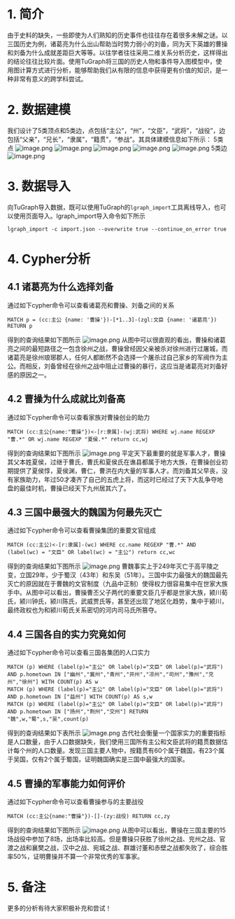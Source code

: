 # 1. 简介
由于史料的缺失，一些即使为人们熟知的历史事件也往往存在着很多未解之谜。以三国历史为例，诸葛亮为什么出山帮助当时势力弱小的刘备，同为天下英雄的曹操和刘备为什么成就差距巨大等等。以往学者往往采用二维关系分析历史，这样得出的结论往往比较片面。使用TuGraph将三国的历史人物和事件导入图模型中，使用图计算方式进行分析，能够帮助我们从有限的信息中获得更有价值的知识，是一种非常有意义的跨学科尝试。
# 2. 数据建模
我们设计了5类顶点和5类边，点包括“主公”，“州”，“文臣”，“武将”，“战役”，边包括“父亲”，“兄长”，“隶属”，“籍贯”，“参战”。其具体建模信息如下所示：
5类点
![image.png](images/leader.png)
![image.png](images/states.png)
![image.png](images/officer.png)
![image.png](images/solider.png)
![image.png](images/war.png)
5类边
![image.png](images/edges.png)
# 3. 数据导入
向TuGraph导入数据，既可以使用TuGraph的`lgraph_import`工具离线导入，也可以使用页面导入。lgraph_import导入命令如下所示
```shell
lgraph_import -c import.json --overwrite true --continue_on_error true
```
# 4. Cypher分析
## 4.1 诸葛亮为什么选择刘备
通过如下cypher命令可以查看诸葛亮和曹操、刘备之间的关系
```cypher
MATCH p = (cc:主公 {name: '曹操'})-[*1..3]-(zgl:文臣 {name: '诸葛亮'}) RETURN p
```
得到的查询结果如下图所示
![image.png](images/cypher1.png)
从图中可以很直观的看出，曹操和诸葛亮之间的最短路径之一包含徐州之战，曹操曾经因父亲被杀对徐州进行过屠城，而诸葛亮是徐州琅琊郡人，任何人都断然不会选择一个屠杀过自己家乡的军阀作为主公。而相反，刘备曾经在徐州之战中阻止过曹操的暴行，这应当是诸葛亮对刘备好感的原因之一。
## 4.2 曹操为什么成就比刘备高
通过如下cypher命令可以查看家族对曹操创业的助力
```cypher
MATCH (cc:主公{name:"曹操"})<-[r:隶属]-(wj:武将) WHERE wj.name REGEXP "曹.*" OR wj.name REGEXP "夏侯.*" return cc,wj
```
得到的查询结果如下图所示
![image.png](images/cypher2.png)
平定天下最重要的就是军事人才，曹操其父本姓夏侯，过继于曹氏，曹氏和夏侯氏在谯县都属于地方大族，在曹操创业初期提供了夏侯惇，夏侯渊，曹仁，曹洪在内大量的军事人才。而刘备其父早丧，没有家族助力，年过50才凑齐了自己的五虎上将，而这时已经过了天下大乱争夺地盘的最佳时机，曹操已经天下九州居其六了。
## 4.3 三国中最强大的魏国为何最先灭亡
通过如下cypher命令可以查看曹操集团的重要文官组成
```cypher
MATCH (cc:主公)<-[r:隶属]-(wc) WHERE cc.name REGEXP "曹.*" AND (label(wc) = "文臣" OR label(wc) = "主公") return cc,wc
```
得到的查询结果如下图所示
![image.png](images/cypher3.png)
曹魏事实上于249年灭亡于高平陵之变，立国29年，少于蜀汉（43年）和东吴（51年）。三国中实力最强大的魏国最先灭亡的原因就在于曹魏的文官制度（九品中正制）使得权力很容易集中在世家大族手中。从图中可以看出，曹操曹丕父子两代的重要文臣几乎都是世家大族，颍川荀氏，颍川钟氏，颍川陈氏，武威贾氏等，甚至还出现了地区化趋势，集中于颍川，最终政权也为和颍川荀氏关系密切的河内司马氏所篡夺。
## 4.4 三国各自的实力究竟如何
通过如下cypher命令可以查看三国各集团的人口实力
```cypher
MATCH (p) WHERE (label(p)="主公" OR label(p)="文臣" OR label(p)="武将") AND p.hometown IN ["幽州","冀州","青州","并州","凉州","司州","豫州","兖州","徐州"] WITH COUNT(p) AS w
MATCH (p) WHERE (label(p)="主公" OR label(p)="文臣" OR label(p)="武将") AND p.hometown IN ["益州"] WITH COUNT(p) AS s,w
MATCH (p) WHERE (label(p)="主公" OR label(p)="文臣" OR label(p)="武将") AND p.hometown IN ["扬州","荆州","交州"] RETURN "魏",w,"蜀",s,"吴",count(p)
```
得到的查询结果如下表所示
![image.png](images/cypher4.png)
古代社会衡量一个国家实力的重要指标是人口数量，由于人口数据缺失，我们使用三国所有主公和文臣武将的籍贯数据估计每个州的人口数量。发现三国主要人物中，按籍贯有60个属于魏国，有23个属于吴国，仅有2个属于蜀国，证明魏国确实是三国中最强大的国家。
## 4.5 曹操的军事能力如何评价
通过如下cypher命令可以查看曹操参与的主要战役
```cypher
MATCH (cc:主公{name:"曹操"})-[]-(zy:战役) RETURN cc,zy
```
得到的查询结果如下图所示
![image.png](images/cypher5.png)
从图中可以看出，曹操在三国主要的15场战役中参加了8场，出场率比较高。但是曹操只获胜了徐州之战、兖州之战、官渡之战和襄樊之战，汉中之战、宛城之战、群雄讨董和赤壁之战都失败了，综合胜率50%，证明曹操并不算一个非常优秀的军事家。
# 5. 备注
更多的分析有待大家积极补充和尝试！

